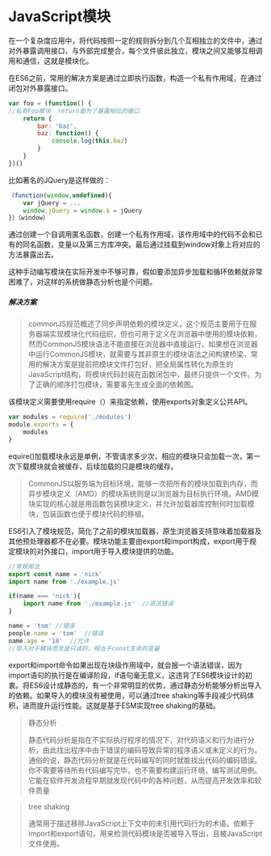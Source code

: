 # JavaScript模块

在一个复杂度应用中，将代码按照一定的规则拆分到几个互相独立的文件中，通过对外暴露调用接口，与外部完成整合，每个文件彼此独立，模块之间又能够互相调用和通信，这就是模块化。

在ES6之前，常用的解决方案是通过立即执行函数，构造一个私有作用域，在通过闭包对外暴露接口。

```javascript
var foo = (function() {
//私有Foo模块  return是为了暴露相应的接口
	return {
		bar: 'baz',
		baz: function() {
			console.log(this.baz)
		}
	}
})()
```



比如著名的JQuery是这样做的：

```javascript
（function(window,undefined){
	var jQuery = ...
    window.jQuery = window.$ = jQuery
}）（window）
```

通过创建一个自调用匿名函数，创建一个私有作用域，该作用域中的代码不会和已有的同名函数，变量以及第三方库冲突。最后通过挂载到window对象上将对应的方法暴露出去。

这种手动编写模块在实际开发中不够可靠，假如要添加异步加载和循环依赖就非常困难了，对这样的系统做静态分析也是个问题。

##### 解决方案

> commonJS规范概述了同步声明依赖的模块定义，这个规范主要用于在服务器端实现模块化代码组织，但也可用于定义在浏览器中使用的模块依赖，然而CommonJS模块语法不能直接在浏览器中直接运行，如果想在浏览器中运行CommonJS模块，就需要与其非原生的模块语法之间构建桥梁，常用的解决方案是提前把模块文件打包好，把全局属性转化为原生的JavaScript结构，将模块代码封装在函数闭包中，最终只提供一个文件。为了正确的顺序打包模块，需要事先生成全面的依赖图。

该模块定义需要使用require（）来指定依赖，使用exports对象定义公共API。

```javascript
var modules = require('./modules')
module.exports = {
    modules
}
```

equire()加载模块永远是单例，不管请求多少次，相应的模块只会加载一次，第一次下载模块就会被缓存，后续加载的只是模块的缓存。

> CommonJS以服务端为目标环境，能够一次把所有的模块加载到内存，而异步模块定义（AMD）的模块系统则是以浏览器为目标执行环境。AMD模块实现的核心就是用函数包装模块定义，并允许加载器库控制何时加载模块，包装函数也便于模块代码的移植。

ES6引入了模块规范，简化了之前的模块加载器，原生浏览器支持意味着加载器及其他预处理器都不在必要。模块功能主要由export和import构成，export用于规定模块的对外接口，import用于导入模块提供的功能。

```javascript
//常规用法
export const name = 'nick'
import name from './example.js'

if(name === 'nick'){
	import name from './example.js'  //语法错误
}

name = 'tom' //错误
people.name = 'tom'  //错误
name.age = '18'  //允许
//导入对于模块而言是只读的，相当于const生命的变量
```

export和import命令如果出现在块级作用域中，就会报一个语法错误，因为import语句的执行是在编译阶段，if语句毫无意义，这违背了ES6模块设计的初衷。将ES6设计成静态的，有一个非常明显的优势，通过静态分析能够分析出导入的依赖。如果导入的模块没有被使用，可以通过tree shaking等手段减少代码体积，进而提升运行性能。这就是基于ESM实现tree shaking的基础。

> 静态分析
>
> 静态代码分析是指在不实际执行程序的情况下，对代码语义和行为进行分析，由此找出程序中由于错误的编码导致异常的程序语义或未定义的行为。通俗的说，静态代码分析就是在代码编写的同时就能找出代码的编码错误。你不需要等待所有代码编写完毕，也不需要构建运行环境，编写测试用例。它能在软件开发流程早期就发现代码中的各种问题，从而提高开发效率和软件质量

> tree shaking
>
> 通常用于描述移除JavaScript上下文中的未引用代码行为的术语。依赖于import和export语句，用来检测代码模块是否被导入导出，且被JavaScript文件使用。

